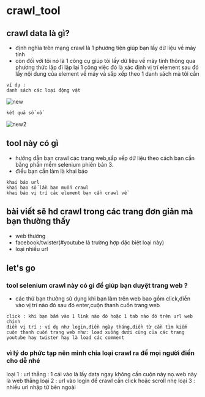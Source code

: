 # crawl_tool

## crawl data là gì?
- định nghĩa trên mạng crawl là 1 phương tiện giúp bạn lấy dữ liệu về máy tính
- còn đối với tôi nó là 1 công cụ giúp tôi lấy dữ liệu về máy tính thông qua phương thức lặp đi lặp lại 1 công việc đó là xác định vị trí element sau đó lấy nội dung của element về máy và sắp xếp theo 1 danh sách mà tôi cần 
```
ví dụ :
danh sách các loại động vật
```
![new](https://user-images.githubusercontent.com/61773507/147718604-e0cc6c30-643a-49cc-8767-d9c375ea3fc4.jpg)
```
kết quả sổ xố 
```
![new2](https://user-images.githubusercontent.com/61773507/147718755-e19300db-28c4-40cc-a010-990de6405f33.jpg)
## tool này có gì
- hướng dẫn bạn crawl các trang web,sắp xếp dữ liệu theo cách bạn cần bằng phần mềm selenium phiên bản 3.
- điều bạn cần làm là khai báo
```
khai báo url
khai bao số lần bạn muốn crawl
khai báo vị trí các element bạn cần crawl về
```
## bài viết sẽ hd crawl trong các trang đơn giản mà bạn thường thấy
- web thường
- facebook/twister(#youtube là trường hợp đặc biệt loại này)
- loại nhiều url
## let's go
### tool selenium crawl này có gì để giúp bạn duyệt trang web ?
- các thứ bạn thường sử dụng khi bạn làm trên web bao gồm click,điền vào vị trí nào đó sau đó enter,cuộn thanh cuốn trang web
```
click : khi bạn bấm vào 1 link nào đó hoặc 1 tab nào đó trên url web chính
điền vị trí : ví dụ như login,điền ngày tháng,điền từ cần tìm kiếm
cuộn thanh cuốn trang web như: load xuống dưới cùng của các trang youtube hay twister hay là load các comment
```
### vì lý do phức tạp nên mình chia loại crawl ra để mọi người điền cho dễ nhé
loại 1 : url thẳng : 1 cái vào là lấy data ngay không cần cuộn này nọ.web này là web thẳng
loại 2 : url vào login để crawl cần click hoặc scroll nhẹ
loại 3 : nhiều url nhập từ bên ngoài
